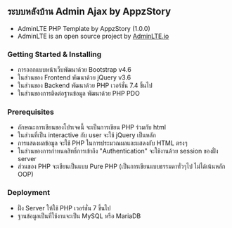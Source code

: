 ## ระบบหลังบ้าน Admin Ajax by AppzStory

- AdminLTE PHP Template by AppzStory (1.0.0)
- AdminLTE is an open source project by [AdminLTE.io](https://adminlte.io/)

### Getting Started & Installing

- การออกแบบหน้าเว็บพัฒนาด้วย Bootstrap v4.6
- ในส่วนของ Frontend พัฒนาด้วย jQuery v3.6
- ในส่วนของ Backend พัฒนาด้วย PHP เวอร์ชั่น 7.4 ขึ้นไป
- ในส่วนของการติดต่อฐานข้อมูล พัฒนาด้วย PHP PDO

### Prerequisites

- ลักษณะการเขียนของโปรเจคนี้ จะเป็นการเขียน PHP ร่วมกับ html
- ในส่วนที่เป็น interactive กับ user จะใช้ jQuery เป็นหลัก
- การแสดงผลข้อมูล จะใช้ PHP ในการประมวณผลและแสดงกับ HTML ตรงๆ
- ในส่วนของการกำหนดสิทธิ์การเข้าถึง "Authentication" จะใช้งานด้วย session ของฝั่ง server
- ส่วนของ PHP จะเขียนเป็นแบบ Pure PHP (เป็นการเขียนแบบธรรมดาทั่วๆไป ไม่ได้เน้นหลัก OOP)

### Deployment

- ฝั่ง Server ให้ใช้ PHP เวอร์ชั่น 7 ขึ้นไป
- ฐานข้อมูลเป็นที่ใช้งานจะเป็น MySQL หรือ MariaDB
